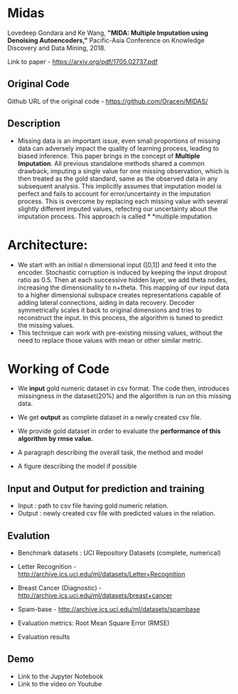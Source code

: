 # Midas
Lovedeep Gondara and Ke Wang, **"MIDA: Multiple Imputation using Denoising Autoencoders,"** Pacific-Asia Conference on Knowledge Discovery and Data Mining, 2018.

Link to paper - https://arxiv.org/pdf/1705.02737.pdf

## Original Code
Github URL of the original code - https://github.com/Oracen/MIDAS/

## Description
- Missing data is an important issue, even small proportions of missing data can adversely impact the quality of learning process, leading   to biased inference. This paper brings in the concept of **Multiple Imputation**. All previous standalone methods shared a common drawback, imputing a single value for one missing observation, which is then treated as the gold standard, same as the observed data in any  subsequent analysis. This implicitly assumes that imputation model is perfect and fails to account for error/uncertainty in the imputation process. This is overcome by replacing each missing value with several slightly different imputed values, refecting our uncertainty about the imputation process. This approach is called * *multiple imputation.

# Architecture: 
- We start with an initial n dimensional input ([0,1]) and feed it into the encoder. Stochastic corruption is induced by keeping the input  dropout ratio as 0.5. Then at each successive hidden layer, we add theta nodes, increasing the dimensionality to n+theta. This mapping of our input data to a higher dimensional subspace creates representations capable of adding lateral connections, aiding in data recovery. Decoder symmetrically scales it back to original dimensions and tries to reconstruct the input. In this process, the algorithm is tuned to predict the missing values.
- This technique can work with pre-existing missing values, without the need to replace those values with mean or other similar metric.

# Working of Code
- We **input** gold numeric dataset in csv format. The code then, introduces missingness in the dataset(20%) and the algorithm is run on this missing data.
- We get **output** as complete dataset in a newly created csv file.
- We provide gold dataset in order to evaluate the **performance of this algorithm by rmse value.**

- A paragraph describing the overall task, the method and model
- A figure describing the model if possible

## Input and Output for prediction and training
- Input  : path to csv file having gold numeric relation.
- Output : newly created csv file with predicted values in the relation.

## Evalution
- Benchmark datasets :
UCI Repository Datasets
(complete, numerical) 
- Letter Recognition - http://archive.ics.uci.edu/ml/datasets/Letter+Recognition
- Breast Cancer (Diagnostic) - http://archive.ics.uci.edu/ml/datasets/breast+cancer
- Spam-base - http://archive.ics.uci.edu/ml/datasets/spambase

- Evaluation metrics:
  Root Mean Square Error (RMSE) 
  
 - Evaluation results
 


## Demo
- Link to the Jupyter Notebook 
- Link to the video on Youtube

